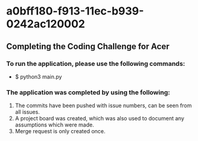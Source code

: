 # a0bff180-f913-11ec-b939-0242ac120002
## Completing the Coding Challenge for Acer

### To run the application, please use the following commands:
* $ python3 main.py

### The application was completed by using the following:
1. The commits have been pushed with issue numbers, can be seen from all issues. 
2. A project board was created, which was also used to document any assumptions which were made.
3. Merge request is only created once.

